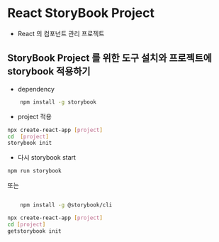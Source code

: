 # React StoryBook Project

- React 의 컴포넌트 관리 프로젝트

## StoryBook Project 를 위한 도구 설치와 프로젝트에 storybook 적용하기

- dependency

```bash
    npm install -g storybook
```

- project 적용

```bash
npx create-react-app [project]
cd  [project]
storybook init

```

- 다시 storybook start

```bash
npm run storybook
```

또는

```bash

    npm install -g @storybook/cli
```

```bash
npx create-react-app [project]
cd [project]
getstorybook init

```
